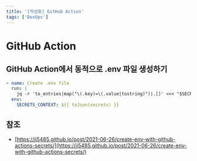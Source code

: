 ```yaml
---
title: '[작성중] GitHub Action'
tags: ['DevOps']
---
```


# GitHub Action

## GitHub Action에서 동적으로 .env 파일 생성하기

```yml
- name: Create .env file
  run: |
    jq -r 'to_entries|map("\(.key)=\(.value|tostring)")|.[]' <<< "$SECRETS_CONTEXT" > .env
  env:
    SECRETS_CONTEXT: ${{ toJson(secrets) }}
```

## 참조

* [https://ji5485.github.io/post/2021-06-26/create-env-with-github-actions-secrets/](https://ji5485.github.io/post/2021-06-26/create-env-with-github-actions-secrets/)
